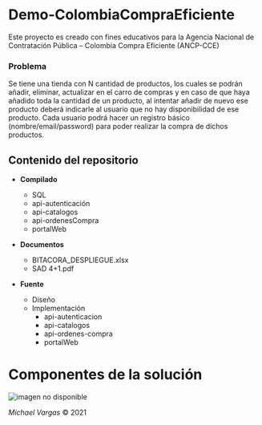 # Demo-ColombiaCompraEficiente
Este proyecto es creado con fines educativos para la Agencia Nacional de Contratación Pública – Colombia Compra Eficiente (ANCP-CCE)

### Problema
Se tiene una tienda con N cantidad de productos, los cuales se podrán añadir, eliminar, actualizar
en el carro de compras y en caso de que haya añadido toda la cantidad de un producto, al intentar
añadir de nuevo ese producto deberá indicarle al usuario que no hay disponibilidad de ese producto.
Cada usuario podrá hacer un registro básico (nombre/email/password) para poder realizar la
compra de dichos productos.

## Contenido del repositorio

- **Compilado**
  - SQL
  - api-autenticación
  - api-catalogos
  - api-ordenesCompra
  - portalWeb
  
- **Documentos**
  - BITACORA_DESPLIEGUE.xlsx
  - SAD 4+1.pdf

- **Fuente**
  - Diseño
  - Implementación
    - api-autenticacion
    - api-catalogos
    - api-ordenes-compra
    - portalWeb

# Componentes de la solución
![imagen no disponible](https://github.com/michaelvargas19/Demo-ColombiaCompraEficiente/blob/master/Fuente/Dise%C3%B1o/Diagrama%20de%20Componentes.png?raw=true)


*Michael Vargas*
© 2021
